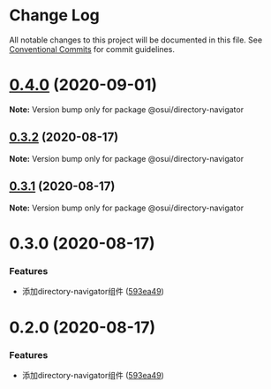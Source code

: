 # Change Log

All notable changes to this project will be documented in this file.
See [Conventional Commits](https://conventionalcommits.org) for commit guidelines.

# [0.4.0](https://gitee.com/gitee-fe/osui/tree/master/compare/@osui/directory-navigator@0.3.2...@osui/directory-navigator@0.4.0) (2020-09-01)

**Note:** Version bump only for package @osui/directory-navigator





## [0.3.2](https://gitee.com/gitee-fe/osui/tree/master/compare/@osui/directory-navigator@0.3.1...@osui/directory-navigator@0.3.2) (2020-08-17)

**Note:** Version bump only for package @osui/directory-navigator





## [0.3.1](https://gitee.com/gitee-fe/osui/tree/master/compare/@osui/directory-navigator@0.3.0...@osui/directory-navigator@0.3.1) (2020-08-17)

**Note:** Version bump only for package @osui/directory-navigator





# 0.3.0 (2020-08-17)


### Features

* 添加directory-navigator组件 ([593ea49](https://gitee.com/gitee-fe/osui/tree/master/commits/593ea499244b385bf89615f44e72d237ecd91607))





# 0.2.0 (2020-08-17)


### Features

* 添加directory-navigator组件 ([593ea49](https://gitee.com/gitee-fe/osui/tree/master/commits/593ea499244b385bf89615f44e72d237ecd91607))
